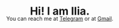 <h1 align='center' style="margin-bottom: -20px;display:block;" >  Hi! I am Ilia.</h1>
<p align='center'>You can reach me at <a href="https://t.me/gosponemo">Telegram</a> or at <a href="mailto:ilyaheize@gmail.com">Gmail</a>.</p>

